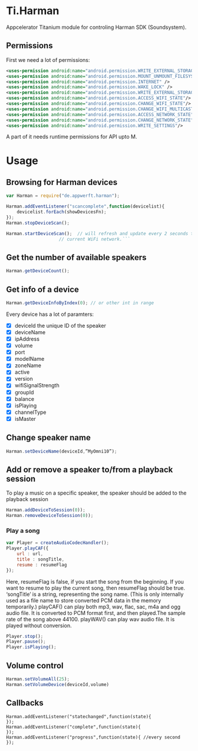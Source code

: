 # Ti.Harman

Appcelerator Titanium module for controling Harman SDK (Soundsystem).

## Permissions

First we need a lot of permissions:

```xml
<uses-permission android:name="android.permission.WRITE_EXTERNAL_STORAGE"/>
<uses-permission android:name="android.permission.MOUNT_UNMOUNT_FILESYSTEMS"/>
<uses-permission android:name="android.permission.INTERNET" />
<uses-permission android:name="android.permission.WAKE_LOCK" />
<uses-permission android:name="android.permission.WRITE_EXTERNAL_STORAGE"/>
<uses-permission android:name="android.permission.ACCESS_WIFI_STATE"/>
<uses-permission android:name="android.permission.CHANGE_WIFI_STATE"/>
<uses-permission android:name="android.permission.CHANGE_WIFI_MULTICAST_STATE"/>
<uses-permission android:name="android.permission.ACCESS_NETWORK_STATE"/>
<uses-permission android:name="android.permission.CHANGE_NETWORK_STATE"/>
<uses-permission android:name="android.permission.WRITE_SETTINGS"/>
```
A part of it needs runtime permissions for API upto M.

# Usage

## Browsing for Harman devices
```javascript
var Harman = require("de.appwerft.harman");

Harman.addEventListener("scancomplete",function(devicelist){
    devicelist.forEach(showDevicesFn);
});
Harman.stopDeviceScan();

Harman.startDeviceScan();  // will refresh and update every 2 seconds the status of the devices in the
                    // current WiFi network.```
```
## Get the number of available speakers
```javascript
Harman.getDeviceCount();
```
## Get info of a device

```javascript
Harman.getDeviceInfoByIndex(0); // or other int in range
```
Every device has a lot of paramters:
- [x] deviceId      the unique ID of the speaker
- [x] deviceName
- [x] ipAddress
- [x] volume
- [x] port
- [x] modelName
- [x] zoneName
- [x] active
- [x] version
- [x] wifiSignalStrength
- [x] groupId
- [x] balance
- [x] isPlaying
- [x] channelType
- [x] isMaster

## Change speaker name
```javascript
Harman.setDeviceName(deviceId,”MyOmni10”);
```
## Add or remove a speaker to/from a playback session
To play a music on a specific speaker, the speaker should be added to the playback session

```javascript
Harman.addDeviceToSession(0));
Harman.removeDeviceToSession(0));
```
### Play a  song 
```javascript
var Player = createAudioCodecHandler();
Player.playCAF({
    url : url,
    title : songTitle,
    resume : resumeFlag
});
```
Here, resumeFlag is false, if you start the song from the beginning. If you want to resume to play the
current song, then resumeFlag should be true. ‘songTitle’ is a string, representing the song name. (This
is only internally used as a file name to store converted PCM data in the memory temporarily.)
playCAF() can play both mp3, wav, flac, sac, m4a and ogg audio file. It is converted to PCM format
first, and then played.The sample rate of the song above 44100.
playWAV() can play wav audio file. It is played without conversion.

```javascript
Player.stop();
Player.pause();
Player.isPlaying();
```
## Volume control
```javascript
Harman.setVolumeAll(25);
Harman.setVolumeDevice(deviceId,volume)
```

## Callbacks
```javascriptt
Harman.addEventListener("statechanged",function(state){
});
Harman.addEventListener("complete",function(state){
});
Harman.addEventListener("progress",function(state){ //every second
});

```


```
